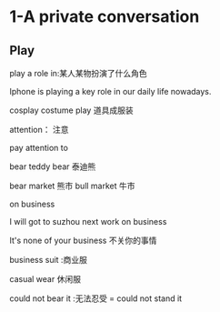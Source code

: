 # 1-A private conversation

## Play

play a role in:某人某物扮演了什么角色 

Iphone is playing a key role in our daily life nowadays. 

cosplay  costume play 道具成服装 

attention： 注意 

pay attention to   

bear  teddy bear  泰迪熊  

bear    market 熊市   bull market  牛市  

on business   

I will got to suzhou next work on business  

It's none of your business  不关你的事情 

 business suit :商业服  

casual wear  休闲服  

could not bear it :无法忍受  =  could not stand it




